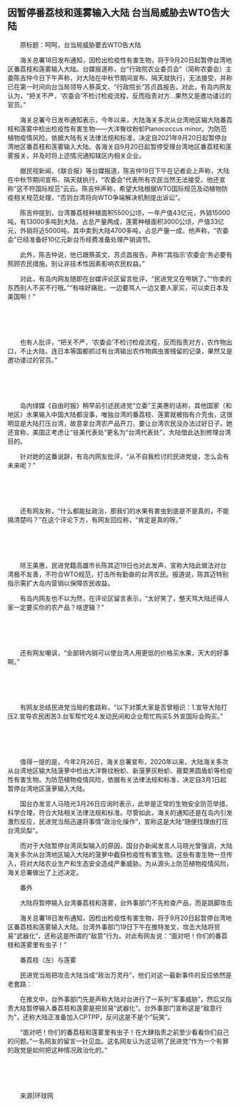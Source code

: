 ## 因暂停番荔枝和莲雾输入大陆 台当局威胁去WTO告大陆
　　原标题：呵呵，台当局威胁要去WTO告大陆

　　海关总署18日发布通知，因检出检疫性有害生物，将于9月20日起暂停台湾地区番荔枝和莲雾输入大陆。台媒报道称，台“行政院农业委员会”（简称农委会）主委陈吉仲今日下午声称，对大陆在中秋节期间宣布、隔天就执行，无法接受，并称已在第一时间向台当局领导人蔡英文、“行政院长”苏贞昌报告。对此，有岛内网友认为，“把关不严，‘农委会’不检讨检疫流程，反而指责对方…果然又是邀功诿过的官员。”

　　海关总署今日发布通知表示，今年以来，大陆海关多次从台湾地区输大陆番荔枝和莲雾中检出检疫性有害生物——大洋臀纹粉蚧Planococcus minor。为防范植物疫情风险，依据大陆有关法律法规和标准，决定自2021年9月20日起暂停台湾地区番荔枝和莲雾输入大陆。各海关自9月20日起暂停受理台湾地区番荔枝和莲雾报关，并及时将上述情况通知辖区内相关企业。

　　据民视新闻、《联合报》等台媒报道，陈吉仲19日下午在记者会上声称，大陆在中秋节期间宣布、隔天就执行，“农委会”代表所有农民当然无法接受。他还宣称“这不符国际规范”云云。陈吉仲声称，希望大陆根据WTO国际规范及动植物防疫相关规范处理，“否则台湾将向WTO争端解决机制提出诉讼”。

　　陈吉仲提到，台湾番荔枝种植面积5500公顷，一年产值43亿元，外销15000吨，有13000多吨到大陆，占总产量两成，莲雾种植面积3000公顷，产值33亿元，外销将近5000吨，其中卖到大陆4700多吨，占总产量一成，他声称，“农委会”已经准备好10亿元新台币经费准备处理产销调节。

　　此外，陈吉仲说，他已跟蔡英文、苏贞昌报告，声称“其指示‘农委会’务必要有照顾农民措施，别让非技术性因素影响农民权益。”

　　对此，有岛内网友随即在台媒评论区留言批评，“民进党又在甩锅了。”“你卖的东西别人不买不行哦。”“有啥好痛批，一边要骂人一边又要人家买，可以卖日本及美国啊！”

　　 

　　 

　　也有人批评，“把关不严，‘农委会’不检讨检疫流程，反而指责对方，农作物出口，不止大陆，连日本等国都抓过有台湾输出农作物病虫害残留的记录，果然又是邀功诿过的官员。”

　　 

　　 

　　岛内绿媒《自由时报》稍早前引述民进党“立委”王美惠的话称，其他国家（和地区）水果输入中国大陆都没事，唯独台湾的番荔枝、莲雾就被指有介壳虫，这很明显是大陆打压台湾，故意拿台湾农产品开刀，要让台湾农民没办法过好日子。她还宣称，美国正考虑让“驻美代表处”更名为“台湾代表处”，大陆借此达到修理台湾目的。

　　针对她的这番说辞，有岛内网友批评，“从不自我检讨的民进党徒，怎么会有未来呢？”

　　 

　　 

　　还有网友称，“什么都能扯政治，那我们的水果有害虫到底是不是真的，不能搞清楚吗？”在这个评论下方，有网友回应称，“肯定是真的呀。”

　　 

　　 

　　除王美惠，民进党籍高雄市长陈其迈19日也对此发声，宣称大陆此做法对台湾极不友善，不符合WTO规范，打击所有勤奋的台湾农民。报道说，陈其迈特别指示需扩大岛内营销以保障农民收益。

　　有岛内网友也不以为然，在评论区留言表示，“太好笑了，整天骂大陆还得人家一定要买你的农产品？啥逻辑？”

　　 

　　 

　　还有网友嘲讽，“全部转内销可以使台湾人用更低的价格买水果，天大的好事啊。”

　　 

　　 

　　有网友总结民进党当局的套路称，“以下对策大家是否曾相识：1.宣导大陆打压2.宣导农民困苦3.台军帮忙吃4.发动民间和企业帮忙购买5.外宣国际会购买。”

　　 

　　 

　　值得一提的是，今年2月26日，海关总署宣布，2020年以来，大陆海关多次从台湾地区输大陆菠萝中检出大洋臀纹粉蚧、新菠萝灰粉蚧、菝葜黑圆盾蚧等检疫性有害生物。为防范植物疫情风险，依据有关法律法规和标准，决定自3月1日起暂停台湾地区菠萝输入大陆。

　　国台办发言人马晓光3月26日应询时表示，此举是正常的生物安全防范举措，科学合理，符合大陆相关法律法规和标准。尽管如此，海关的通知还是在岛内引发激烈反应，民进党当局迅速将事情“政治化操作”，宣称这是大陆“随便找理由打压台湾凤梨”。

　　而对于大陆暂停台湾凤梨输入的原因，国台办新闻发言人马晓光曾强调，大陆海关多次从台湾地区输入大陆的菠萝中截获检疫性有害生物。这些有害生物一旦传入，将对大陆农业生产和生态安全造成严重威胁。为从源头上防范植物疫情风险，海关总署做出了上述决定。

　　番外

　　大陆将暂停输入台湾番荔枝和莲雾，台外事部门不先检查产品，而是跳脚攻击

　　海关总署18日发布通知，因检出检疫性有害生物，将于9月20日起暂停台湾地区番荔枝和莲雾输入大陆。台湾外事部门19日下午在推特发文，攻击大陆将贸易“武器化”，还称这是所谓的“敌意”行为。对此有网友说：“面对吧！你们的番荔枝和莲雾里有虫子！”

　　番荔枝（左）与莲雾

　　民进党当局把攻击大陆当成“政治万灵丹”，他们对这一最新事件的反应依然是老套路：

　　在推文中，台外事部门先是声称大陆对台进行了一系列“军事威胁”，然后又指责大陆暂停输入番荔枝和莲雾是把贸易“武器化”。台外事部门宣称这是“敌意行为”，还称大陆正准备加入CPTPP，反问这是不是个“玩笑”。

　　“面对吧！你们的番荔枝和莲雾里有虫子！在大肆指责之前至少看看你们自己的问题。”一名网友的留言一针见血。这名网友认为这证明了民进党“作为一个有罪的政党是如何把这种情况政治化的。”

　　 

　　 

　　来源|环球网

　　 

